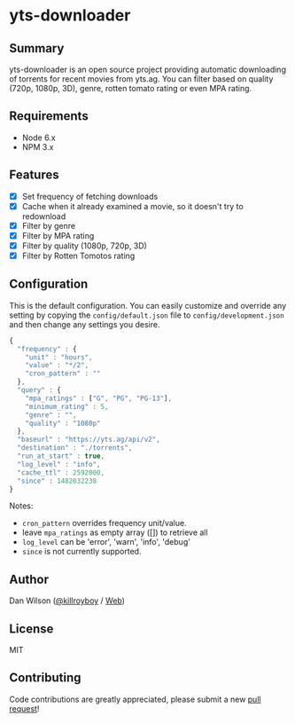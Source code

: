 # yts-downloader

Summary
---------------
yts-downloader is an open source project providing automatic downloading of torrents for recent movies from yts.ag. You can filter based on quality (720p, 1080p, 3D), genre, rotten tomato rating or even MPA rating.

Requirements
---------------
- Node 6.x
- NPM 3.x

Features
---------------
- [x] Set frequency of fetching downloads
- [x] Cache when it already examined a movie, so it doesn't try to redownload
- [x] Filter by genre
- [x] Filter by MPA rating
- [x] Filter by quality (1080p, 720p, 3D)
- [x] Filter by Rotten Tomotos rating

Configuration
---------------
This is the default configuration. You can easily customize and override any setting by copying the `config/default.json` file to `config/development.json` and then change any settings you desire.

```js
{
  "frequency" : {
	"unit" : "hours",
	"value" : "*/2",
	"cron_pattern" : ""
  },
  "query" : {
	"mpa_ratings" : ["G", "PG", "PG-13"],
	"minimum_rating" : 5,
	"genre" : "",
	"quality" : "1080p"
  },
  "baseurl" : "https://yts.ag/api/v2",
  "destination" : "./torrents",
  "run_at_start" : true,
  "log_level" : "info",
  "cache_ttl" : 2592000,
  "since" : 1482032238
}
```
Notes: 
- `cron_pattern` overrides frequency unit/value. 
- leave `mpa_ratings` as empty array ([]) to retrieve all
- `log_level` can be 'error', 'warn', 'info', 'debug'
- `since` is not currently supported.

Author
---------------
Dan Wilson ([@killroyboy](https://twitter.com/killroyboy) / [Web](http://codeality.com))

License
---------------
MIT

Contributing
---------------
Code contributions are greatly appreciated, please submit a new [pull request](https://github.com/killroyboy/yts-downloader/pull/new/master)!
